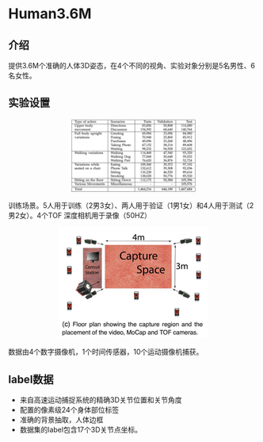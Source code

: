 # Human3.6M 

## 介绍 
提供3.6M个准确的人体3D姿态，在4个不同的视角、实验对象分别是5名男性、6名女性。
<br>
## 实验设置 
<p align="center"><img src="https://raw.githubusercontent.com/lxy5513/Markdown_image_dateset/master/Xnip2019-05-23_15-46-13.jpg" width="50%" alt="" /></p>

训练场景。5人用于训练（2男3女）、两人用于验证（1男1女）和4人用于测试（2男2女）。4个TOF 深度相机用于录像（50HZ） 

<p align="center"><img src="https://raw.githubusercontent.com/lxy5513/Markdown_image_dateset/master/Xnip2019-05-23_15-50-13.jpg" width="60%" alt="" /></p>

数据由4个数字摄像机，1个时间传感器，10个运动摄像机捕获。
<br>
## label数据 
- 来自高速运动捕捉系统的精确3D关节位置和关节角度  
- 配置的像素级24个身体部位标签
- 准确的背景抽取，人体边框
- 数据集的label包含17个3D关节点坐标。